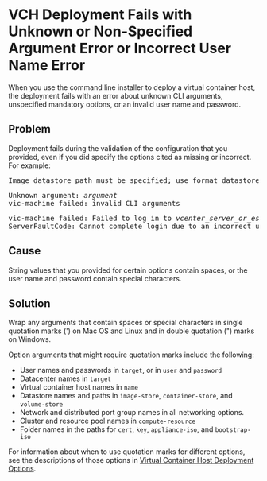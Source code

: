 # VCH Deployment Fails with Unknown or Non-Specified Argument Error or Incorrect User Name Error #
When you use the command line installer to deploy a virtual container host, the deployment fails with an error about unknown CLI arguments, unspecified mandatory options, or an invalid user name and password.

## Problem ##
Deployment fails during the validation of the configuration that you provided, even if you did specify the options cited as missing or incorrect. For example: 

<pre>Image datastore path must be specified; use format datastore/path</pre>
<pre>Unknown argument: <i>argument</i>
vic-machine failed: invalid CLI arguments</pre>
<pre>vic-machine failed: Failed to log in to <i>vcenter_server_or_esxi_host_address</i>: 
ServerFaultCode: Cannot complete login due to an incorrect user name or password</pre>

## Cause ##
String values that you provided for certain options contain spaces, or the user name and password contain special characters.

## Solution ##
Wrap any arguments that contain spaces or special characters in single quotation marks (') on Mac OS and Linux and in double quotation (") marks on Windows. 

Option arguments that might require quotation marks include the following:

- User names and passwords in `target`, or in `user` and `password`
- Datacenter names in `target`
- Virtual container host names in `name`
- Datastore names and paths in `image-store`, `container-store`, and `volume-store`
- Network and distributed port group names in all networking options.
- Cluster and resource pool names in `compute-resource`
- Folder names in the paths for `cert`, `key`, `appliance-iso`, and `bootstrap-iso`

For information about when to use quotation marks for different options, see the descriptions of those options in [Virtual Container Host Deployment Options](vch_installer_options.md).